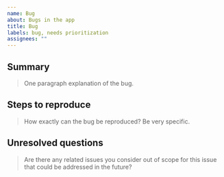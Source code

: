 ```yaml
---
name: Bug
about: Bugs in the app
title: Bug
labels: bug, needs prioritization
assignees: ""
---
```


## Summary

> One paragraph explanation of the bug.

## Steps to reproduce

> How exactly can the bug be reproduced? Be very specific.

## Unresolved questions

> Are there any related issues you consider out of scope for this issue that could be addressed in the future?
